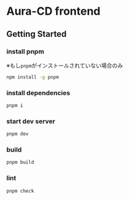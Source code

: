 # Aura-CD frontend

## Getting Started

### install pnpm

※もし`pnpm`がインストールされていない場合のみ

```zsh
npm install -g pnpm
```

### install dependencies

```zsh
pnpm i
```

### start dev server

```zsh
pnpm dev
```

### build

```zsh
pnpm build
```

### lint

```zsh
pnpm check
```
